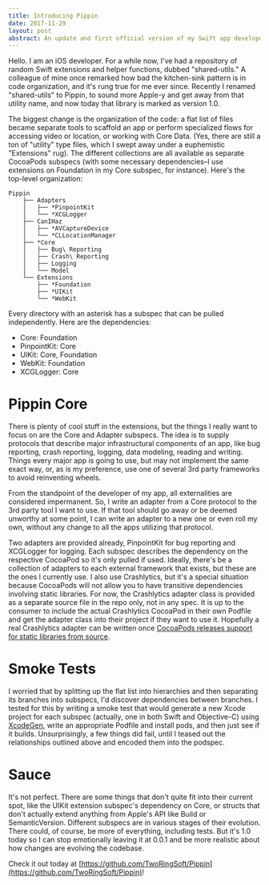 ```yaml
---
title: Introducing Pippin
date: 2017-11-29
layout: post
abstract: An update and first official version of my Swift app development framework.
---
```


Hello. I am an iOS developer. For a while now, I've had a repository of random Swift extensions and helper functions, dubbed "shared-utils." A colleague of mine once remarked how bad the kitchen-sink pattern is in code organization, and it's rung true for me ever since. Recently I renamed "shared-utils" to Pippin, to sound more Apple-y and get away from that utility name, and now today that library is marked as version 1.0.

The biggest change is the organization of the code: a flat list of files became separate tools to scaffold an app or perform specialized flows for accessing video or location, or working with Core Data. (Yes, there are still a ton of "utility" type files, which I swept away under a euphemistic "Extensions" rug). The different collections are all available as separate CocoaPods subspecs (with some necessary dependencies–I use extensions on Foundation in my Core subspec, for instance). Here's the top-level organization:

```
Pippin
    ├── Adapters
    │   ├── *PinpointKit
    │   └── *XCGLogger
    ├── CanIHaz
    │   ├── *AVCaptureDevice
    │   └── *CLLocationManager
    ├── *Core
    │   ├── Bug\ Reporting
    │   ├── Crash\ Reporting
    │   ├── Logging
    │   └── Model
    └── Extensions
        ├── *Foundation
        ├── *UIKit
        └── *WebKit
```

Every directory with an asterisk has a subspec that can be pulled independently. Here are the dependencies:

- Core: Foundation
- PinpointKit: Core
- UIKit: Core, Foundation
- WebKit: Foundation
- XCGLogger: Core

# Pippin Core

There is plenty of cool stuff in the extensions, but the things I really want to focus on are the Core and Adapter subspecs. The idea is to supply protocols that describe major infrastructural components of an app, like bug reporting, crash reporting, logging, data modeling, reading and writing. Things every major app is going to use, but may not implement the same exact way, or, as is my preference, use one of several 3rd party frameworks to avoid reinventing wheels. 

From the standpoint of the developer of my app, all externalities are considered impermanent. So, I write an adapter from a Core protocol to the 3rd party tool I want to use. If that tool should go away or be deemed unworthy at some point, I can write an adapter to a new one or even roll my own, without any change to all the apps utilizing that protocol.

Two adapters are provided already, PinpointKit for bug reporting and XCGLogger for logging. Each subspec describes the dependency on the respective CocoaPod so it's only pulled if used. Ideally, there's be a collection of adapters to each external framework that exists, but these are the ones I currently use. I also use Crashlytics, but it's a special situation because CocoaPods will not allow you to have transitive dependencies involving static libraries. For now, the Crashlytics adapter class is provided as a separate source file in the repo only, not in any spec. It is up to the consumer to include the actual Crashlytics CocoaPod in their own Podfile and get the adapter class into their project if they want to use it. Hopefully a real Crashlytics adapter can be written once [CocoaPods releases support for static libraries from source](https://github.com/CocoaPods/CocoaPods/pull/6811).

# Smoke Tests

I worried that by splitting up the flat list into hierarchies and then separating its branches into subspecs, I'd discover dependencies between branches. I tested for this by writing a smoke test that would generate a new Xcode project for each subspec (actually, one in both Swift and Objective-C) using [XcodeGen](https://github.com/yonaskolb/XcodeGen), write an appropriate Podfile and install pods, and then just see if it builds. Unsurprisingly, a few things did fail, until I teased out the relationships outlined above and encoded them into the podspec.

# Sauce

It's not perfect. There are some things that don't quite fit into their current spot, like the UIKit extension subspec's dependency on Core, or structs that don't actually extend anything from Apple's API like Build or SemanticVersion. Different subspecs are in various stages of their evolution. There could, of course, be more of everything, including tests. But it's 1.0 today so I can stop emotionally leaving it at 0.0.1 and be more realistic about how changes are evolving the codebase.

Check it out today at [https://github.com/TwoRingSoft/Pippin](https://github.com/TwoRingSoft/Pippin)!
